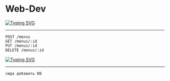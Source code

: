 # Web-Dev
[![Typing SVG](https://readme-typing-svg.herokuapp.com?color=%2336BCF7&lines=Booking+REST+API)](https://git.io/typing-svg) <hr>
```
POST /menus
GET /menus/:id
PUT /menus/:id
DELETE /menus/:id
```

[![Typing SVG](https://readme-typing-svg.herokuapp.com?color=%2336BCF7&lines=Booking+REST+API)](https://git.io/typing-svg) <hr>
```
сюда добавить DB
```
